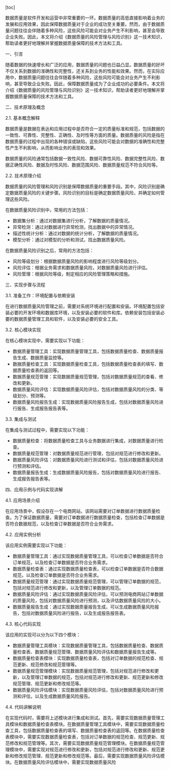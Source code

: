 
[toc]                    
                
                
数据质量是软件开发和运营中非常重要的一环。数据质量的高低直接影响着业务的发展和应用效果，因此保障数据质量对于企业的成功至关重要。然而，由于数据质量问题往往会伴随着多种风险，这些风险可能会对业务产生不利影响，甚至会导致企业失败。因此，本文将介绍《数据质量的风险管理与风险识别》这一技术知识，帮助读者更好地理解并掌握数据质量保障的技术方法和工具。

一、引言

随着数据的快速增长和广泛的应用，数据质量的问题也日益凸显。数据质量的好坏不仅关系到数据的准确性和完整性，还关系到业务的性能和效果。然而，在实际应用中，数据质量问题往往会伴随着多种风险，这些风险可能会对业务产生不利影响，甚至导致企业失败。因此，保障数据质量成为了企业成功的必要条件。本文将介绍《数据质量的风险管理与风险识别》这一技术知识，帮助读者更好地理解并掌握数据质量保障的技术方法和工具。

二、技术原理及概念

2.1. 基本概念解释

数据质量是数据在表达和应用过程中是否符合一定的质量标准和规范，包括数据的一致性、可靠性、完整性、正确性、及时性等方面的质量。数据质量的风险是指在数据质量的过程中出现的各种错误或缺陷，这些风险可能会对数据的准确性和完整性产生不利影响，从而影响业务的表现和效果。

数据质量的风险通常包括数据一致性风险、数据可靠性风险、数据完整性风险、数据正确性风险、数据及时性风险、数据范围风险、数据质量规范不符合风险等。

2.2. 技术原理介绍

数据质量的风险管理和风险识别是保障数据质量的重要手段。其中，风险识别是确定数据质量风险的关键步骤。风险识别的目标是确定数据质量风险，并确定如何管理这些风险。

在数据质量风险识别中，常用的方法包括：

- 数据集分析：通过对数据集进行分析，了解数据的质量情况。
- 异常检测：通过对数据进行异常检测，找出数据中的异常情况。
- 描述性统计分析：通过对数据的统计分析，了解数据的质量情况。
- 模型分析：通过对模型的分析和测试，找出数据质量风险。

在数据质量风险识别之后，常用的方法包括：

- 风险等级划分：根据数据质量风险的影响程度进行风险等级划分。
- 风险评估：根据业务需求和数据质量风险，对数据质量风险进行评估。
- 风险管理：根据风险等级，制定相应的风险管理策略和措施。

三、实现步骤与流程

3.1. 准备工作：环境配置与依赖安装

在进行数据质量风险管理之前，需要对系统环境进行配置和安装。环境配置包括安装必要的开发环境和数据库环境，以及安装必要的软件和库。依赖安装包括安装必要的数据质量管理工具和软件，以及安装必要的安全工具。

3.2. 核心模块实现

在核心模块实现中，需要实现以下功能：

- 数据质量管理工具：实现数据质量管理工具，包括数据质量检查、数据质量报告生成、数据质量监控等。
- 数据质量检查工具：实现数据质量检查工具，包括数据质量检查表的填写、数据质量检查表的返回等。
- 数据质量规范管理：实现数据质量规范管理，包括对数据质量规范的查看、修改和更新。
- 数据质量风险评估：实现数据质量风险评估，包括对数据质量风险的分类、等级划分、预测等。
- 数据质量风险报告生成：实现数据质量风险报告生成，包括对数据质量风险进行报告、生成报告报告表等。

3.3. 集成与测试

在集成与测试过程中，需要实现以下功能：

- 数据质量检查：将数据质量检查工具与业务数据进行集成，对数据质量进行检查。
- 数据质量规范管理：对数据质量规范进行管理，包括对规范进行修改和更新。
- 数据质量风险评估：对数据质量风险进行测试和评估，包括对数据质量风险进行预测和评估。
- 数据质量报告生成：生成数据质量风险报告，包括对数据质量风险进行报告、生成报告报告表等。

四、应用示例与代码实现讲解

4.1. 应用场景介绍

在应用场景中，假设存在一个电商网站，该网站需要对订单数据进行数据质量检查。为了保证数据质量，需要对订单数据进行数据质量检查，包括检查订单数据是否符合数据规范，以及检查订单数据是否符合业务需求。

4.2. 应用实例分析

该应用实例需要实现以下功能：

- 数据质量管理工具：通过实现数据质量管理工具，可以检查订单数据是否符合订单规范，以及检查订单数据是否符合业务需求。
- 数据质量检查表：通过实现数据质量检查表，可以检查订单数据是否符合数据规范，以及检查订单数据是否符合业务需求。
- 数据质量规范管理：通过实现数据质量规范管理，可以管理订单数据的规范，包括对规范进行修改和更新，以及管理订单数据的规范。
- 数据质量风险评估：通过实现数据质量风险评估，可以预测电商网站订单数据的质量风险，包括对数据质量风险进行预测，以及评估数据质量风险的大小。
- 数据质量报告生成：通过实现数据质量报告生成，可以生成数据质量风险报告，包括对数据质量风险进行报告，以及生成报告报告表。

4.3. 核心代码实现

该应用的实现可以分为以下四个模块：

- 数据质量管理工具模块：实现数据质量管理工具，包括数据质量检查、数据质量检查表、数据质量规范管理、数据质量风险评估和数据质量报告生成等。
- 数据质量检查表模块：实现数据质量检查表，包括对订单数据的规范检查、规范更新、规范修改和规范管理等。
- 数据质量规范管理模块：实现数据质量规范管理，包括对规范进行修改和更新，以及管理订单数据的规范，包括对规范进行修改和更新、规范更新和修改规范管理、规范更新和修改规范等。
- 数据质量风险评估模块：实现数据质量风险评估，包括对数据质量风险进行预测和评估，以及生成数据质量风险报告。

4.4. 代码讲解说明

在实现代码时，需要将上述模块进行集成和测试。首先，需要实现数据质量管理工具模块和数据质量检查表模块。在数据质量管理工具模块中，需要实现数据质量检查工具，包括数据质量检查表的填写、数据质量检查表的返回等。在数据质量检查表模块中，需要实现数据质量检查表，包括对订单数据的规范检查、规范更新、规范修改和规范管理等。其次，需要实现数据质量规范管理模块。在数据质量规范管理模块中，需要实现对规范进行修改和更新，包括对规范进行修改和更新、规范更新和修改规范管理、规范更新和修改规范等。最后，需要实现数据质量风险评估模块。在数据质量风险评估模块中，需要实现数据质量风险

